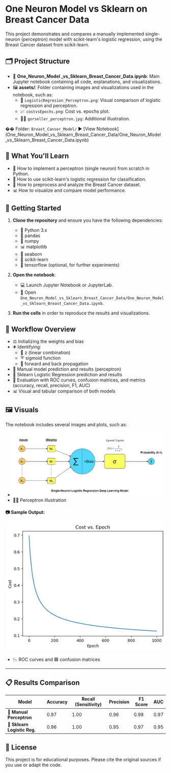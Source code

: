 # One Neuron Model vs Sklearn on Breast Cancer Data

This project demonstrates and compares a manually implemented single-neuron (perceptron) model with scikit-learn's logistic regression, using the Breast Cancer dataset from scikit-learn.

## 🗂️ Project Structure
- 📓 **One_Neuron_Model _vs_Sklearn_Breast_Cancer_Data.ipynb**: Main Jupyter notebook containing all code, explanations, and visualizations.
- 🖼️ **assets/**: Folder containing images and visualizations used in the notebook, such as:
  - 🧮 `LogisticRegresion_Perceptron.png`: Visual comparison of logistic regression and perceptron.
  - 📈 `costvsEpochs.png`: Cost vs. epochs plot.
  - 🧑‍🏫 `gorseller_perceptron.jpg`: Additional illustration.

�� Folder: `Breast_Canser_Model/` 
▶️ [View Notebook](One_Neuron_Model_vs_Sklearn_Breast_Cancer_Data/One_Neuron_Model _vs_Sklearn_Breast_Cancer_Data.ipynb)


## 🎯 What You'll Learn
- 🧠 How to implement a perceptron (single neuron) from scratch in Python.
- 🤖 How to use scikit-learn's logistic regression for classification.
- 🧹 How to preprocess and analyze the Breast Cancer dataset.
- 📊 How to visualize and compare model performance.

## 🚀 Getting Started
1. **Clone the repository** and ensure you have the following dependencies:
   - 🐍 Python 3.x
   - 🐼 pandas
   - 🔢 numpy
   - 📊 matplotlib
   - 🌈 seaborn
   - 🤖 scikit-learn
   - 🧬 tensorflow (optional, for further experiments)

2. **Open the notebook**:
   - 💻 Launch Jupyter Notebook or JupyterLab.
   - 📓 Open `One_Neuron_Model_vs_Sklearn_Breast_Cancer_Data/One_Neuron_Model _vs_Sklearn_Breast_Cancer_Data.ipynb`.

3. **Run the cells** in order to reproduce the results and visualizations.

## 🧩 Workflow Overview
- ⚖️ Initializing the weights and bias
- ➕ Identifying:
    - 🧮 z (linear combination)
    - ➰ sigmoid function
    - 🔄 forward and back propagation
- 📝 Manual model prediction and results (perceptron)
- 🤖 Sklearn Logistic Regression prediction and results
- 🧪 Evaluation with ROC curves, confusion matrices, and metrics (accuracy, recall, precision, F1, AUC)
- 📊 Visual and tabular comparison of both models

## 🖼️ Visuals
The notebook includes several images and plots, such as:

-  ![Logistic Regression vs Perceptron](One_Neuron_Model_vs_Sklearn_Breast_Cancer_Data/assets/LogisticRegresion_Perceptron.png)
- 🧑‍🏫 Perceptron illustration

#### 📷 Sample Output:

![Cost vs Epochs](One_Neuron_Model_vs_Sklearn_Breast_Cancer_Data/assets/costvsEpochs.png)
- 📉 ROC curves and 🟦 confusion matrices
---


## 📋 Results Comparison

| Model                    | Accuracy | Recall (Sensitivity) | Precision | F1 Score | AUC  |
|--------------------------|----------|---------------------|-----------|----------|------|
| 📝 **Manual Perceptron**        | 0.97     | 1.00                | 0.96      | 0.98     | 0.97 |
| 🤖 **Sklearn Logistic Reg.**    | 0.96     | 1.00                | 0.95      | 0.97     | 0.95 |

## 📄 License
This project is for educational purposes. Please cite the original sources if you use or adapt the code.

